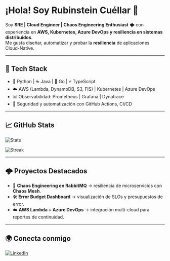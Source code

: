 # ¡Hola! Soy Rubinstein Cuéllar 👋  

Soy **SRE | Cloud Engineer | Chaos Engineering Enthusiast** 🌩️ con experiencia en **AWS, Kubernetes, Azure DevOps y resiliencia en sistemas distribuidos**.  
Me gusta diseñar, automatizar y probar la **resiliencia** de aplicaciones Cloud-Native.

---

## 🚀 Tech Stack  
- 🐍 Python | ☕ Java | 🐹 Go | ⚡ TypeScript  
- ☁️ AWS (Lambda, DynamoDB, S3, FIS) | Kubernetes | Azure DevOps  
- 📊 Observabilidad: Prometheus | Grafana | Dynatrace  
- 🔐 Seguridad y automatización con GitHub Actions, CI/CD  

---

## 📈 GitHub Stats  
![Stats](https://github-readme-stats.vercel.app/api?username=RCu3llar&show_icons=true&theme=tokyonight)  

![Streak](https://github-readme-streak-stats.herokuapp.com/?user=RCu3llar&theme=tokyonight)  

---

## 🌩️ Proyectos Destacados  
- 🔬 **Chaos Engineering en RabbitMQ** → resiliencia de microservicios con **Chaos Mesh**.  
- 🛠️ **Error Budget Dashboard** → visualización de SLOs y presupuestos de error.  
- ☁️ **AWS Lambda + Azure DevOps** → integración multi-cloud para reportes de continuidad.  

---

## 🌍 Conecta conmigo  
[![LinkedIn](https://img.shields.io/badge/LinkedIn-0077B5?logo=linkedin&logoColor=white)](https://www.linkedin.com/in/rubinstein-cuellar/)  
